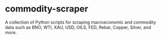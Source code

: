 # commodity-scraper
A collection of Python scripts for scraping macroeconomic and commodity data such as BNO, WTI, XAU, USD, OILS, FED, Rebar, Copper, Silver, and more.
